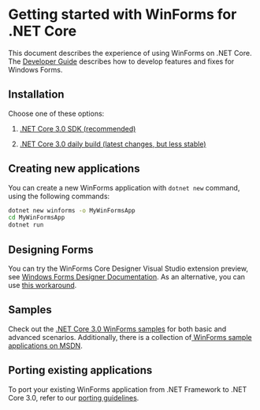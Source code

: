 # Getting started with WinForms for .NET Core

This document describes the experience of using WinForms on .NET Core. The [Developer Guide](developer-guide.md) describes how to develop features and fixes for Windows Forms.

## Installation

Choose one of these options:

1. [.NET Core 3.0 SDK (recommended)][.net-core-3.0-sdk-preview]

1. [.NET Core 3.0 daily build (latest changes, but less stable)][.net-core-3.0-daily]

## Creating new applications

You can create a new WinForms application with `dotnet new` command, using the following commands:

```cmd
dotnet new winforms -o MyWinFormsApp
cd MyWinFormsApp
dotnet run
```

## Designing Forms

You can try the WinForms Core Designer Visual Studio extension preview, see [Windows Forms Designer Documentation](Documentation/winforms-designer.md). As an alternative, you can use [this workaround](winforms-designer.md).

## Samples

Check out the [.NET Core 3.0 WinForms samples][.net-core-3.0-samples] for both basic and advanced scenarios. Additionally, there is a collection of[ WinForms sample applications on MSDN][MSDN-winforms-samples].

## Porting existing applications

To port your existing WinForms application from .NET Framework to .NET Core 3.0, refer to our [porting guidelines](porting-guidelines.md).

[comment]: <> (URI Links)

[.net-core-3.0-sdk-preview]: https://dotnet.microsoft.com/download/dotnet-core/3.0
[.net-core-3.0-daily]: https://github.com/dotnet/core/blob/master/daily-builds.md
[.net-core-3.0-samples]: https://github.com/dotnet/samples/tree/master/windowsforms
[MSDN-winforms-samples]: https://code.msdn.microsoft.com/site/search?f%5B0%5D.Type=Platform&f%5B0%5D.Value=Desktop&f%5B0%5D.Text=Desktop&f%5B1%5D.Type=Contributors&f%5B1%5D.Value=Microsoft&f%5B1%5D.Text=Microsoft&f%5B2%5D.Type=Technology&f%5B2%5D.Value=Windows%20Forms
